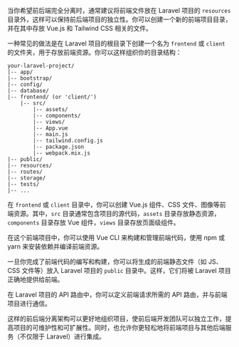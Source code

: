 当你希望前后端完全分离时，通常建议将前端文件放在 Laravel 项目的 `resources` 目录外，这样可以保持前后端项目的独立性。你可以创建一个新的前端项目目录，并在其中存放 Vue.js 和 Tailwind CSS 相关的文件。

一种常见的做法是在 Laravel 项目的根目录下创建一个名为 `frontend` 或 `client` 的文件夹，用于存放前端资源。你可以这样组织你的目录结构：

```
your-laravel-project/
|-- app/
|-- bootstrap/
|-- config/
|-- database/
|-- frontend/ (or 'client/')
    |-- src/
        |-- assets/
        |-- components/
        |-- views/
        |-- App.vue
        |-- main.js
        |-- tailwind.config.js
        |-- package.json
        |-- webpack.mix.js
|-- public/
|-- resources/
|-- routes/
|-- storage/
|-- tests/
|-- ...
```

在 `frontend` 或 `client` 目录中，你可以创建 Vue.js 组件、CSS 文件、图像等前端资源。其中，`src` 目录通常包含项目的源代码，`assets` 目录存放静态资源，`components` 目录存放 Vue 组件，`views` 目录存放页面级组件。

在这个前端项目中，你可以使用 Vue CLI 来构建和管理前端代码，使用 npm 或 yarn 来安装依赖并编译前端资源。

一旦你完成了前端代码的编写和构建，你可以将生成的前端静态文件（如 JS、CSS 文件等）放入 Laravel 项目的 `public` 目录中。这样，它们将被 Laravel 项目正确地提供给前端。

在 Laravel 项目的 API 路由中，你可以定义前端请求所需的 API 路由，并与前端项目进行通信。

这样的前后端分离架构可以更好地组织项目，使前后端开发团队可以独立工作，提高项目的可维护性和可扩展性。同时，也允许你更轻松地将前端项目与其他后端服务（不仅限于 Laravel）进行集成。
